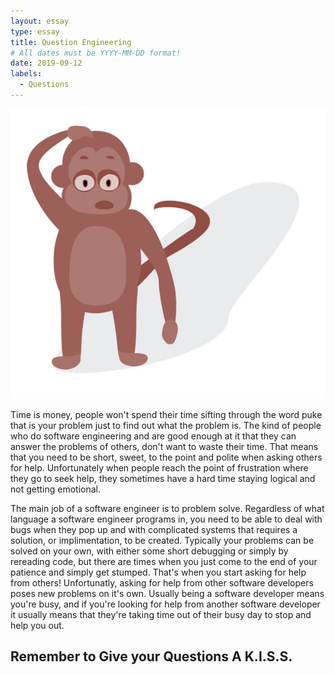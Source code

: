 ```yaml
---
layout: essay
type: essay
title: Question Engineering
# All dates must be YYYY-MM-DD format!
date: 2019-09-12
labels:
  - Questions
---
```


<img class="ui medium right spaced rounded image" src="../images/problemsolve.jpg">

Time is money, people won't spend their time sifting through the word puke that is your problem just to find out what the problem is. The kind of people who do software engineering and are good enough at it that they can answer the problems of others, don't want to waste their time. That means that you need to be short, sweet, to the point and polite when asking others for help. Unfortunately when people reach the point of frustration where they go to seek help, they sometimes have a hard time staying logical and not getting emotional.


The main job of a software engineer is to problem solve. Regardless of what language a software engineer programs in, you need to be able to deal with bugs when they pop up and with complicated systems that requires a solution, or implimentation, to be created. Typically your problems can be solved on your own, with either some short debugging or simply by rereading code, but there are times when you just come to the end of your patience and simply get stumped. That's when you start asking for help from others! Unfortunatly, asking for help from other software developers poses new problems on it's own. Usually being a software developer means you're busy, and if you're looking for help from another software developer it usually means that they're taking time out of their busy day to stop and help you out.


## Remember to Give your Questions A K.I.S.S.

